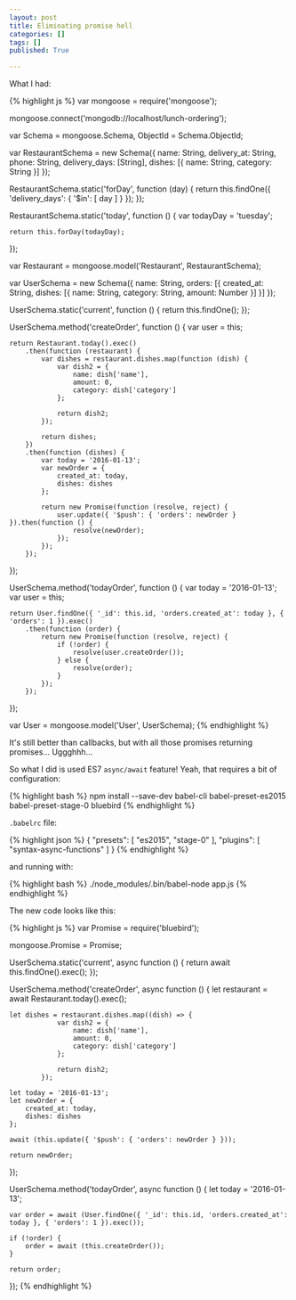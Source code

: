 ```yaml
---
layout: post
title: Eliminating promise hell
categories: []
tags: []
published: True

---
```


What I had:

{% highlight js %}
var mongoose = require('mongoose');

mongoose.connect('mongodb://localhost/lunch-ordering');

var Schema = mongoose.Schema,
    ObjectId = Schema.ObjectId;

var RestaurantSchema = new Schema({
    name: String,
    delivery_at: String,
    phone: String,
    delivery_days: [String],
    dishes: [{
        name: String,
        category: String
    }]
});

RestaurantSchema.static('forDay', function (day) {
    return this.findOne({ 'delivery_days': { '$in': [ day ] } });
});

RestaurantSchema.static('today', function () {
    var todayDay = 'tuesday';

    return this.forDay(todayDay);
});

var Restaurant = mongoose.model('Restaurant', RestaurantSchema);

var UserSchema = new Schema({
    name: String,
    orders: [{
        created_at: String,
        dishes: [{
            name: String,
            category: String,
            amount: Number
        }]
    }]
});

UserSchema.static('current', function () {
    return this.findOne();
});

UserSchema.method('createOrder', function () {
    var user = this;

    return Restaurant.today().exec()
        .then(function (restaurant) {
            var dishes = restaurant.dishes.map(function (dish) {
                var dish2 = {
                    name: dish['name'],
                    amount: 0,
                    category: dish['category']
                };

                return dish2;
            });

            return dishes;
        })
        .then(function (dishes) {
            var today = '2016-01-13';
            var newOrder = {
                created_at: today,
                dishes: dishes
            };

            return new Promise(function (resolve, reject) {
                user.update({ '$push': { 'orders': newOrder } }).then(function () {
                    resolve(newOrder);
                });
            });
        });
});

UserSchema.method('todayOrder', function () {
    var today = '2016-01-13';
    var user = this;

    return User.findOne({ '_id': this.id, 'orders.created_at': today }, { 'orders': 1 }).exec()
        .then(function (order) {
            return new Promise(function (resolve, reject) {
                if (!order) {
                    resolve(user.createOrder());
                } else {
                    resolve(order);
                }
            });
        });
});

var User = mongoose.model('User', UserSchema);
{% endhighlight %}

It's still better than callbacks, but with all those promises returning promises... Uggghhh...

So what I did is used ES7 `async/await` feature! Yeah, that requires a bit of configuration:

{% highlight bash %}
npm install --save-dev babel-cli babel-preset-es2015 babel-preset-stage-0 bluebird
{% endhighlight %}

`.babelrc` file:

{% highlight json %}
{
  "presets": [ "es2015", "stage-0" ],
  "plugins": [ "syntax-async-functions" ]
}
{% endhighlight %}

and running with:

{% highlight bash %}
./node_modules/.bin/babel-node app.js
{% endhighlight %}

The new code looks like this:

{% highlight js %}
var Promise = require('bluebird');

mongoose.Promise = Promise;

UserSchema.static('current', async function () {
    return await this.findOne().exec();
});

UserSchema.method('createOrder', async function () {
    let restaurant = await Restaurant.today().exec();

    let dishes = restaurant.dishes.map((dish) => {
                var dish2 = {
                    name: dish['name'],
                    amount: 0,
                    category: dish['category']
                };

                return dish2;
            });

    let today = '2016-01-13';
    let newOrder = {
        created_at: today,
        dishes: dishes
    };

    await (this.update({ '$push': { 'orders': newOrder } }));

    return newOrder;
});

UserSchema.method('todayOrder', async function () {
    let today = '2016-01-13';

    var order = await (User.findOne({ '_id': this.id, 'orders.created_at': today }, { 'orders': 1 }).exec());

    if (!order) {
        order = await (this.createOrder());
    }

    return order;
});
{% endhighlight %}
